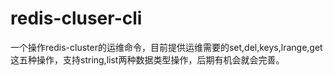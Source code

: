 # redis-cluser-cli
一个操作redis-cluster的运维命令，目前提供运维需要的set,del,keys,lrange,get这五种操作，支持string,list两种数据类型操作，后期有机会就会完善。
